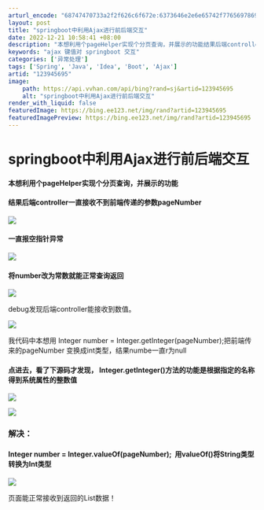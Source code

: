 ```yaml
---
arturl_encode: "68747470733a2f2f626c6f672e:6373646e2e6e65742f77656978696e5f34323631393038392f:61727469636c652f64657461696c732f313233393435363935"
layout: post
title: "springboot中利用Ajax进行前后端交互"
date: 2022-12-21 10:58:41 +08:00
description: "本想利用个pageHelper实现个分页查询，并展示的功能结果后端controller一直接收不到前"
keywords: "ajax 键值对 springboot 交互"
categories: ['异常处理']
tags: ['Spring', 'Java', 'Idea', 'Boot', 'Ajax']
artid: "123945695"
image:
    path: https://api.vvhan.com/api/bing?rand=sj&artid=123945695
    alt: "springboot中利用Ajax进行前后端交互"
render_with_liquid: false
featuredImage: https://bing.ee123.net/img/rand?artid=123945695
featuredImagePreview: https://bing.ee123.net/img/rand?artid=123945695
---
```


# springboot中利用Ajax进行前后端交互

#### 本想利用个pageHelper实现个分页查询，并展示的功能

#### 结果后端controller一直接收不到前端传递的参数pageNumber

![](https://i-blog.csdnimg.cn/blog_migrate/45a487461d5860660f4ff0b48d647001.png)

#### 一直报空指针异常

![](https://i-blog.csdnimg.cn/blog_migrate/41ee2e95f5d2b59e4c71765f7101c5b3.png)

#### 将number改为常数就能正常查询返回

![](https://i-blog.csdnimg.cn/blog_migrate/7a88ff057ccef02c918b09a8ec5ca0e0.png)

debug发现后端controller能接收到数值。

![](https://i-blog.csdnimg.cn/blog_migrate/a4180821d662b3eaeb4e600ec6001ab7.png)

我代码中本想用 Integer number = Integer.getInteger(pageNumber);把前端传来的pageNumber 变换成int类型，结果numbe一直r为null

#### 点进去，看了下源码才发现， **Integer.getInteger()方法的功能是根据指定的名称得到系统属性的整数值**

![](https://i-blog.csdnimg.cn/blog_migrate/7a6259cefeb962083ec9b9ee879d6420.png)

![](https://i-blog.csdnimg.cn/blog_migrate/777d1b82268b314beed5e408f47648d3.png)

### 解决：

#### **Integer number = Integer.valueOf(pageNumber);  用valueOf()将String类型转换为Int类型**

![](https://i-blog.csdnimg.cn/blog_migrate/060290aeb152b125e96fd8307dece2af.png)

页面能正常接收到返回的List数据！